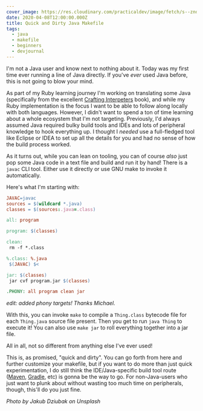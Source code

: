 ```yaml
---
cover_image: https://res.cloudinary.com/practicaldev/image/fetch/s--zndzOafr--/c_imagga_scale,f_auto,fl_progressive,h_420,q_auto,w_1000/https://dev-to-uploads.s3.amazonaws.com/i/6ggk4pvc8gdor4l6lr2m.jpg
date: 2020-04-08T12:00:00.000Z
title: Quick and Dirty Java Makefile
tags:
  - java
  - makefile
  - beginners
  - devjournal
---
```


I'm not a Java user and know next to nothing about it.  Today was my first time ever running a line of Java directly.  If you've *ever* used Java before, this is not going to blow your mind.

As part of my Ruby learning journey I'm working on translating some Java (specifically from the excellent [Crafting Interpeters](https://craftinginterpreters.com/) book), and while my Ruby implementation is the focus I want to be able to follow along locally with both languages.  However, I didn't want to spend a ton of time learning about a whole ecosystem that I'm not targeting.  Previously, I'd always assumed Java required bulky build tools and IDEs and lots of peripheral knowledge to hook everything up.  I thought I *needed* use a full-fledged tool like Eclipse or IDEA to set up all the details for you and had no sense of how the build process worked.

As it turns out, while you can lean on tooling, you can of course *also* just pop some Java code in a text file and build and run it by hand!  There is a `javac` CLI tool.  Either use it directly or use GNU make to invoke it automatically.

Here's what I'm starting with:

```makefile
JAVAC=javac
sources = $(wildcard *.java)
classes = $(sources:.java=.class)

all: program

program: $(classes)

clean:
 rm -f *.class

%.class: %.java
 $(JAVAC) $<

jar: $(classes)
 jar cvf program.jar $(classes)

.PHONY: all program clean jar
```

*edit: added phony targets!  Thanks Michael.*

With this, you can invoke `make` to compile a `Thing.class` bytecode file for each `Thing.java` source file present.  Then you get to run `java Thing` to execute it!  You can also use `make jar` to roll everything together into a jar file.

All in all, not so different from anything else I've ever used!

This is, as promised, "quick and dirty".  You can go forth from here and further customize your makefile, but if you want to do more than just quick experimentation, I do still think the IDE/Java-specific build tool route ([Maven](https://maven.apache.org/), [Gradle](https://gradle.org/), etc) is gonna be the way to go.  For non-Java-users who just want to plunk about without wasting too much time on peripherals, though, this'll do you just fine.

*Photo by Jakub Dziubak on Unsplash*
